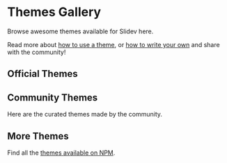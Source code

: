 # Themes Gallery

Browse awesome themes available for Slidev here.

Read more about [how to use a theme](/themes/use), or [how to write your own](/themes/write-a-theme) and share with the community!

## Official Themes

<ThemeGallery collection="official"/>

## Community Themes

Here are the curated themes made by the community.

<ThemeGallery collection="community"/>

## More Themes

Find all the [themes available on NPM](https://www.npmjs.com/search?q=keywords%3Aslidev-theme).
